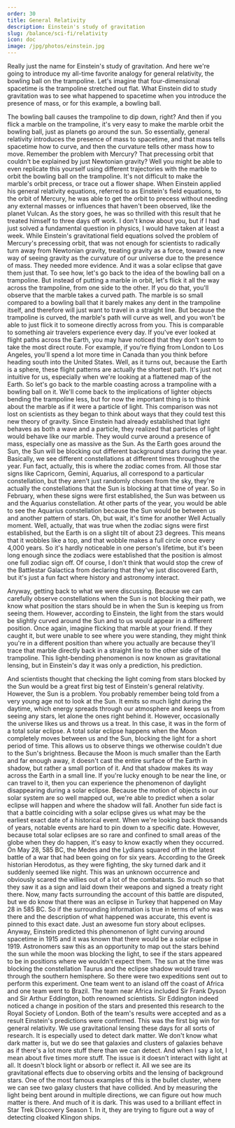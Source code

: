 ```yaml
---
order: 30
title: General Relativity
description: Einstein's study of gravitation
slug: /balance/sci-fi/relativity
icon: doc
image: /jpg/photos/einstein.jpg
---
```


Really just the name for Einstein's study of gravitation. And here we're going to introduce my all-time favorite analogy for general relativity, the bowling ball on the trampoline. Let's imagine that four-dimensional spacetime is the trampoline stretched out flat. What Einstein did to study gravitation was to see what happened to spacetime when you introduce the presence of mass, or for this example, a bowling ball.

The bowling ball causes the trampoline to dip down, right? And then if you flick a marble on the trampoline, it's very easy to make the marble orbit the bowling ball, just as planets go around the sun. So essentially, general relativity introduces the presence of mass to spacetime, and that mass tells spacetime how to curve, and then the curvature tells other mass how to move. Remember the problem with Mercury? That precessing orbit that couldn't be explained by just Newtonian gravity? Well you might be able to even replicate this yourself using different trajectories with the marble to orbit the bowling ball on the trampoline. It's not difficult to make the marble's orbit precess, or trace out a flower shape. When Einstein applied his general relativity equations, referred to as Einstein's field equations, to the orbit of Mercury, he was able to get the orbit to precess without needing any external masses or influences that haven't been observed, like the planet Vulcan. As the story goes, he was so thrilled with this result that he treated himself to three days off work. I don't know about you, but if I had just solved a fundamental question in physics, I would have taken at least a week. While Einstein's gravitational field equations solved the problem of Mercury's precessing orbit, that was not enough for scientists to radically turn away from Newtonian gravity, treating gravity as a force, toward a new way of seeing gravity as the curvature of our universe due to the presence of mass. They needed more evidence. And it was a solar eclipse that gave them just that. To see how, let's go back to the idea of the bowling ball on a trampoline. But instead of putting a marble in orbit, let's flick it all the way across the trampoline, from one side to the other. If you do that, you'll observe that the marble takes a curved path. The marble is so small compared to a bowling ball that it barely makes any dent in the trampoline itself, and therefore will just want to travel in a straight line. But because the trampoline is curved, the marble's path will curve as well, and you won't be able to just flick it to someone directly across from you. This is comparable to something air travelers experience every day. If you've ever looked at flight paths across the Earth, you may have noticed that they don't seem to take the most direct route. For example, if you're flying from London to Los Angeles, you'll spend a lot more time in Canada than you think before heading south into the United States. Well, as it turns out, because the Earth is a sphere, these flight patterns are actually the shortest path. It's just not intuitive for us, especially when we're looking at a flattened map of the Earth. So let's go back to the marble coasting across a trampoline with a bowling ball on it. We'll come back to the implications of lighter objects bending the trampoline less, but for now the important thing is to think about the marble as if it were a particle of light. This comparison was not lost on scientists as they began to think about ways that they could test this new theory of gravity. Since Einstein had already established that light behaves as both a wave and a particle, they realized that particles of light would behave like our marble. They would curve around a presence of mass, especially one as massive as the Sun. As the Earth goes around the Sun, the Sun will be blocking out different background stars during the year. Basically, we see different constellations at different times throughout the year. Fun fact, actually, this is where the zodiac comes from. All those star signs like Capricorn, Gemini, Aquarius, all correspond to a particular constellation, but they aren't just randomly chosen from the sky, they're actually the constellations that the Sun is blocking at that time of year. So in February, when these signs were first established, the Sun was between us and the Aquarius constellation. At other parts of the year, you would be able to see the Aquarius constellation because the Sun would be between us and another pattern of stars. Oh, but wait, it's time for another Well Actually moment. Well, actually, that was true when the zodiac signs were first established, but the Earth is on a slight tilt of about 23 degrees. This means that it wobbles like a top, and that wobble makes a full circle once every 4,000 years. So it's hardly noticeable in one person's lifetime, but it's been long enough since the zodiacs were established that the position is almost one full zodiac sign off. Of course, I don't think that would stop the crew of the Battlestar Galactica from declaring that they've just discovered Earth, but it's just a fun fact where history and astronomy interact.

Anyway, getting back to what we were discussing. Because we can carefully observe constellations when the Sun is not blocking their path, we know what position the stars should be in when the Sun is keeping us from seeing them. However, according to Einstein, the light from the stars would be slightly curved around the Sun and to us would appear in a different position. Once again, imagine flicking that marble at your friend. If they caught it, but were unable to see where you were standing, they might think you're in a different position than where you actually are because they'll trace that marble directly back in a straight line to the other side of the trampoline. This light-bending phenomenon is now known as gravitational lensing, but in Einstein's day it was only a prediction, his prediction.

And scientists thought that checking the light coming from stars blocked by the Sun would be a great first big test of Einstein's general relativity. However, the Sun is a problem. You probably remember being told from a very young age not to look at the Sun. It emits so much light during the daytime, which energy spreads through our atmosphere and keeps us from seeing any stars, let alone the ones right behind it. However, occasionally the universe likes us and throws us a treat. In this case, it was in the form of a total solar eclipse. A total solar eclipse happens when the Moon completely moves between us and the Sun, blocking the light for a short period of time. This allows us to observe things we otherwise couldn't due to the Sun's brightness. Because the Moon is much smaller than the Earth and far enough away, it doesn't cast the entire surface of the Earth in shadow, but rather a small portion of it. And that shadow makes its way across the Earth in a small line. If you're lucky enough to be near the line, or can travel to it, then you can experience the phenomenon of daylight disappearing during a solar eclipse. Because the motion of objects in our solar system are so well mapped out, we're able to predict when a solar eclipse will happen and where the shadow will fall. Another fun side fact is that a battle coinciding with a solar eclipse gives us what may be the earliest exact date of a historical event. When we're looking back thousands of years, notable events are hard to pin down to a specific date. However, because total solar eclipses are so rare and confined to small areas of the globe when they do happen, it's easy to know exactly when they occurred. On May 28, 585 BC, the Medes and the Lydians squared off in the latest battle of a war that had been going on for six years. According to the Greek historian Herodotus, as they were fighting, the sky turned dark and it suddenly seemed like night. This was an unknown occurrence and obviously scared the willies out of a lot of the combatants. So much so that they saw it as a sign and laid down their weapons and signed a treaty right there. Now, many facts surrounding the account of this battle are disputed, but we do know that there was an eclipse in Turkey that happened on May 28 in 585 BC. So if the surrounding information is true in terms of who was there and the description of what happened was accurate, this event is pinned to this exact date. Just an awesome fun story about eclipses. Anyway, Einstein predicted this phenomenon of light curving around spacetime in 1915 and it was known that there would be a solar eclipse in 1919. Astronomers saw this as an opportunity to map out the stars behind the sun while the moon was blocking the light, to see if the stars appeared to be in positions where we wouldn't expect them. The sun at the time was blocking the constellation Taurus and the eclipse shadow would travel through the southern hemisphere. So there were two expeditions sent out to perform this experiment. One team went to an island off the coast of Africa and one team went to Brazil. The team near Africa included Sir Frank Dyson and Sir Arthur Eddington, both renowned scientists. Sir Eddington indeed noticed a change in position of the stars and presented this research to the Royal Society of London. Both of the team's results were accepted and as a result Einstein's predictions were confirmed. This was the first big win for general relativity. We use gravitational lensing these days for all sorts of research. It is especially used to detect dark matter. We don't know what dark matter is, but we do see that galaxies and clusters of galaxies behave as if there's a lot more stuff there than we can detect. And when I say a lot, I mean about five times more stuff. The issue is it doesn't interact with light at all. It doesn't block light or absorb or reflect it. All we see are its gravitational effects due to observing orbits and the lensing of background stars. One of the most famous examples of this is the bullet cluster, where we can see two galaxy clusters that have collided. And by measuring the light being bent around in multiple directions, we can figure out how much matter is there. And much of it is dark. This was used to a brilliant effect in Star Trek Discovery Season 1. In it, they are trying to figure out a way of detecting cloaked Klingon ships.
